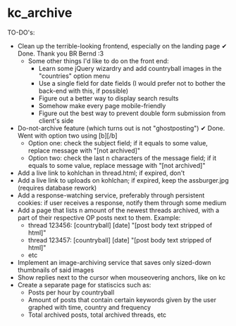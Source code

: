 # kc_archive
TO-DO's:
* Clean up the terrible-looking frontend, especially on the landing page ✔ Done. Thank you BR Bernd :3
    * Some other things I'd like to do on the front end:
        * Learn some jQuery wizardry and add countryball images in the "countries" option menu
        * Use a single field for date fields (I would prefer not to bother the back-end with this, if possible)
        * Figure out a better way to display search results
        * Somehow make every page mobile-friendly
        * Figure out the best way to prevent double form submission from client's side
* Do-not-archive feature (which turns out is not "ghostposting") ✔ Done. Went with option two using [b][/b]
   * Option one: check the subject field; if it equals to some value, replace message with "[not archived]"
   * Option two: check the last n characters of the message field; if it equals to some value, replace message with "[not archived]"
* Add a live link to kohlchan in thread.html; if expired, don't
* Add a live link to uploads on kohlchan; if expired, keep the assburger.jpg (requires database rework)
* Add a response-watching service, preferably through persistent cookies: if user receives a response, notify them through some medium
* Add a page that lists n amount of the newest threads archived, with a part of their respective OP posts next to them. Example:
    * thread 123456: [countryball] [date] "[post body text stripped of html]"
    * thread 123457: [countryball] [date] "[post body text stripped of html]"
    * etc
* Implement an image-archiving service that saves only sized-down thumbnails of said images
* Show replies next to the cursor when mouseovering anchors, like on kc
* Create a separate page for statiscics such as:
    * Posts per hour by countryball
    * Amount of posts that contain certain keywords given by the user graphed with time, country and frequency
    * Total archived posts, total archived threads, etc
